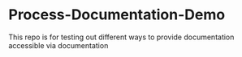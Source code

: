 # Process-Documentation-Demo
This repo is for testing out different ways to provide documentation accessible via documentation
